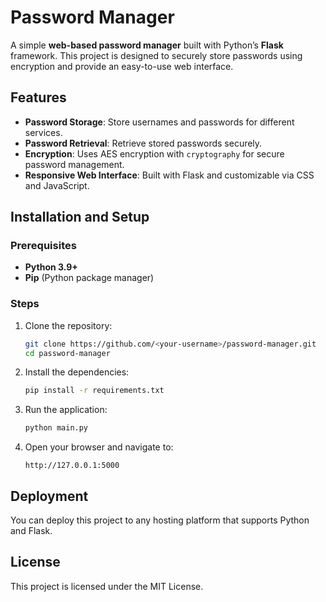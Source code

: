 # Password Manager

A simple **web-based password manager** built with Python’s **Flask** framework. This project is designed to securely store passwords using encryption and provide an easy-to-use web interface.

## Features
- **Password Storage**: Store usernames and passwords for different services.
- **Password Retrieval**: Retrieve stored passwords securely.
- **Encryption**: Uses AES encryption with `cryptography` for secure password management.
- **Responsive Web Interface**: Built with Flask and customizable via CSS and JavaScript.

## Installation and Setup
### Prerequisites
- **Python 3.9+**
- **Pip** (Python package manager)

### Steps
1. Clone the repository:
   ```bash
   git clone https://github.com/<your-username>/password-manager.git
   cd password-manager
   ```

2. Install the dependencies:
   ```bash
   pip install -r requirements.txt
   ```

3. Run the application:
   ```bash
   python main.py
   ```

4. Open your browser and navigate to:
   ```
   http://127.0.0.1:5000
   ```

## Deployment
You can deploy this project to any hosting platform that supports Python and Flask.

## License
This project is licensed under the MIT License.
